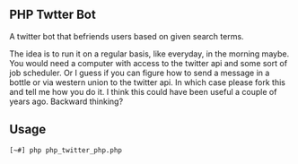 ## PHP Twtter Bot

A twitter bot that befriends users based on given search terms. 

The idea is to run it on a regular basis, like everyday, in the morning maybe. You would need a computer with access to the twitter api and some sort of job scheduler. Or I guess if you can figure how to send a message in a bottle or via western union to the twitter api. In which case please fork this and tell me how you do it. I think this could have been useful a couple of years ago. Backward thinking?

## Usage
    [~#] php php_twitter_php.php
